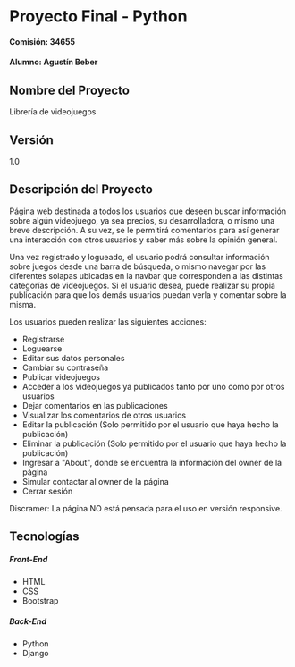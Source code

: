 # Proyecto Final - Python
#### Comisión: 34655
#### Alumno: Agustín Beber

## Nombre del Proyecto
Librería de videojuegos

## Versión
1.0

## Descripción del Proyecto
Página web destinada a todos los usuarios que deseen buscar información sobre algún videojuego, ya sea precios, su desarrolladora, o mismo una breve descripción. A su vez, se le permitirá comentarlos para así generar una interacción con otros usuarios y saber más sobre la opinión general.

Una vez registrado y logueado, el usuario podrá consultar información sobre juegos desde una barra de búsqueda, o mismo navegar por las diferentes solapas ubicadas en la navbar que corresponden a las distintas categorías de videojuegos.
Si el usuario desea, puede realizar su propia publicación para que los demás usuarios puedan verla y comentar sobre la misma.

Los usuarios pueden realizar las siguientes acciones:

* Registrarse
* Loguearse
* Editar sus datos personales
* Cambiar su contraseña
* Publicar videojuegos
* Acceder a los videojuegos ya publicados tanto por uno como por otros usuarios
* Dejar comentarios en las publicaciones
* Visualizar los comentarios de otros usuarios
* Editar la publicación (Solo permitido por el usuario que haya hecho la publicación)
* Eliminar la publicación (Solo permitido por el usuario que haya hecho la publicación)
* Ingresar a "About", donde se encuentra la información del owner de la página
* Simular contactar al owner de la página
* Cerrar sesión

Discramer: La página NO está pensada para el uso en versión responsive.

## Tecnologías
##### Front-End
- HTML
- CSS
- Bootstrap

##### Back-End
- Python
- Django